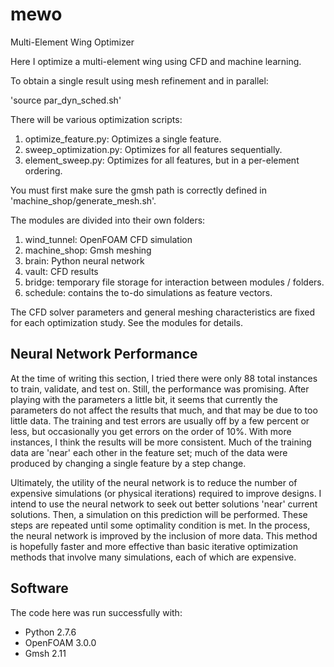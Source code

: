 # mewo

Multi-Element Wing Optimizer

Here I optimize a multi-element wing using CFD and machine learning.  

To obtain a single result using mesh refinement and in parallel:  

'source par_dyn_sched.sh'  

There will be various optimization scripts:  
1. optimize_feature.py: Optimizes a single feature. 
2. sweep_optimization.py: Optimizes for all features sequentially.
3. element_sweep.py: Optimizes for all features, but in a per-element ordering.

You must first make sure the gmsh path is correctly defined in 
'machine_shop/generate_mesh.sh'.

The modules are divided into their own folders:  
1. wind_tunnel: OpenFOAM CFD simulation  
2. machine_shop: Gmsh meshing  
3. brain: Python neural network  
4. vault: CFD results  
5. bridge: temporary file storage for interaction between modules / folders.
6. schedule: contains the to-do simulations as feature vectors.

The CFD solver parameters and general meshing characteristics are fixed for 
each optimization study. See the modules for details.



## Neural Network Performance

At the time of writing this section, I tried there were only 88 total 
instances to train, validate, and test on. 
Still, the performance was promising. 
After playing with the parameters a little bit, it seems that 
currently the parameters do not affect the results that much, and that may be 
due to too little data. 
The training and test errors are usually off by a few percent or less, but 
occasionally you get errors on the order of 10%. 
With more instances, I think the results will be more consistent. 
Much of the training data are 'near' each other in the feature set; much of the 
data were produced by changing a single feature by a step change.

Ultimately, the utility of the neural network is to reduce the number of 
expensive simulations (or physical iterations) required to improve designs.
I intend to use the neural network to seek out better solutions 'near' current 
solutions. 
Then, a simulation on this prediction will be performed. These steps 
are repeated until some optimality condition is met. 
In the process, the neural network is improved by the inclusion of more data.
This method is hopefully faster and more effective than basic iterative 
optimization methods that involve many simulations, each of which are 
expensive. 

## Software

The code here was run successfully with:  
- Python 2.7.6  
- OpenFOAM 3.0.0  
- Gmsh 2.11  

